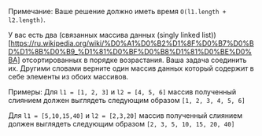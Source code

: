 Примечание: Ваше решение должно иметь время `O(l1.length + l2.length)`.


У вас есть два (связанных массива данных (singly linked list))[https://ru.wikipedia.org/wiki/%D0%A1%D0%B2%D1%8F%D0%B7%D0%BD%D1%8B%D0%B9_%D1%81%D0%BF%D0%B8%D1%81%D0%BE%D0%BA] отсортированных в порядке возрастания. Ваша задача соединить их. Другими словами верните один массив данных который содержит в себе элементы из обоих массивов.

Примеры: 
Для `l1 = [1, 2, 3]` и `l2 = [4, 5, 6]` массив полученный слиянием должен выглядеть следующим образом `[1, 2, 3, 4, 5, 6]`

Для `l1 = [5,10,15,40]` и `l2 = [2,3,20]` массив полученный слиянием должен выглядеть следующим образом `[2, 3, 5, 10, 15, 20, 40]`
